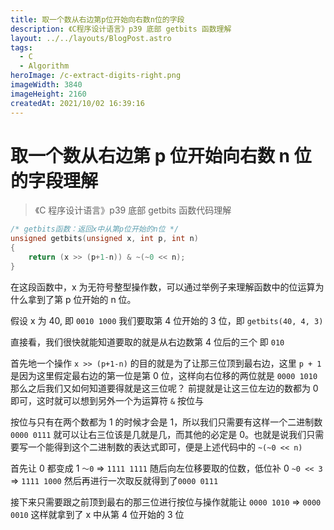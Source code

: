 ```yaml
---
title: 取一个数从右边第p位开始向右数n位的字段
description: 《C程序设计语言》p39 底部 getbits 函数理解
layout: ../../layouts/BlogPost.astro
tags:
  - C
  - Algorithm
heroImage: /c-extract-digits-right.png
imageWidth: 3840
imageHeight: 2160
createdAt: 2021/10/02 16:39:16
---
```


# 取一个数从右边第 p 位开始向右数 n 位的字段理解

> 《C 程序设计语言》p39 底部 getbits 函数代码理解

```c
/* getbits函数：返回x中从第p位开始的n位 */
unsigned getbits(unsigned x, int p, int n)
{
	return (x >> (p+1-n)) & ~(~0 << n);
}
```

在这段函数中，x 为无符号整型操作数，可以通过举例子来理解函数中的位运算为什么拿到了第 p 位开始的 n 位。

假设 x 为 40, 即 `0010 1000`
我们要取第 4 位开始的 3 位，即 `getbits(40, 4, 3)`

直接看，我们很快就能知道要取的就是从右边数第 4 位后的三个 即 `010`

首先地一个操作 `x >> (p+1-n)` 的目的就是为了让那三位顶到最右边，这里 `p + 1`是因为这里假定最右边的第一位是第 0 位，这样向右位移的两位就是
`0000 1010`
那么之后我们又如何知道要得就是这三位呢？
前提就是让这三位左边的数都为 0 即可，这时就可以想到另外一个为运算符 `&` 按位与

按位与只有在两个数都为 1 的时候才会是 1，所以我们只需要有这样一个二进制数
`0000 0111`
就可以让右三位该是几就是几，而其他的必定是 0。也就是说我们只需要写一个能得到这个二进制数的表达式即可，便是上述代码中的
`~(~0 << n)`

首先让 0 都变成 1 `～0` => `1111 1111`
随后向左位移要取的位数，低位补 0 `~0 << 3` => `1111 1000`
然后再进行一次取反就得到了`0000 0111`

接下来只需要跟之前顶到最右的那三位进行按位与操作就能让
`0000 1010` => `0000 0010`
这样就拿到了 x 中从第 4 位开始的 3 位
